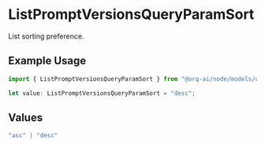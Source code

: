 # ListPromptVersionsQueryParamSort

List sorting preference.

## Example Usage

```typescript
import { ListPromptVersionsQueryParamSort } from "@orq-ai/node/models/operations";

let value: ListPromptVersionsQueryParamSort = "desc";
```

## Values

```typescript
"asc" | "desc"
```